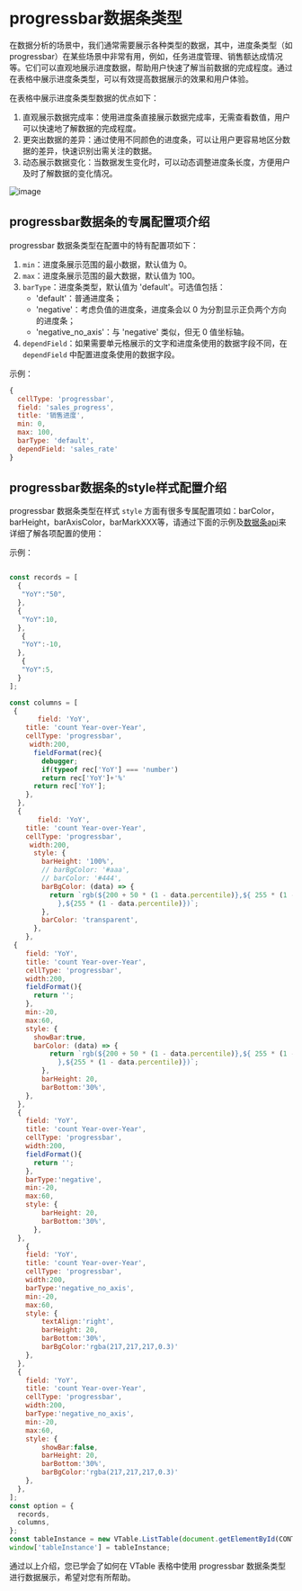 # progressbar数据条类型

在数据分析的场景中，我们通常需要展示各种类型的数据，其中，进度条类型（如 progressbar）在某些场景中非常有用，例如，任务进度管理、销售额达成情况等。它们可以直观地展示进度数据，帮助用户快速了解当前数据的完成程度。通过在表格中展示进度条类型，可以有效提高数据展示的效果和用户体验。

在表格中展示进度条类型数据的优点如下：

1. 直观展示数据完成率：使用进度条直接展示数据完成率，无需查看数值，用户可以快速地了解数据的完成程度。
2. 更突出数据的差异：通过使用不同颜色的进度条，可以让用户更容易地区分数据的差异，快速识别出需关注的数据。
3. 动态展示数据变化：当数据发生变化时，可以动态调整进度条长度，方便用户及时了解数据的变化情况。

![image](https://lf9-dp-fe-cms-tos.byteorg.com/obj/bit-cloud/a222eb3ecfe32db85220dda02.png)

## progressbar数据条的专属配置项介绍

progressbar 数据条类型在配置中的特有配置项如下：

1. `min`：进度条展示范围的最小数据，默认值为 0。
2. `max`：进度条展示范围的最大数据，默认值为 100。
3. `barType`：进度条类型，默认值为 'default'。可选值包括：
    - 'default'：普通进度条；
    - 'negative'：考虑负值的进度条，进度条会以 0 为分割显示正负两个方向的进度条；
    - 'negative_no_axis'：与 'negative' 类似，但无 0 值坐标轴。
4. `dependField`：如果需要单元格展示的文字和进度条使用的数据字段不同，在 `dependField` 中配置进度条使用的数据字段。

示例：
```javascript
{
  cellType: 'progressbar',
  field: 'sales_progress',
  title: '销售进度',
  min: 0,
  max: 100,
  barType: 'default',
  dependField: 'sales_rate'
}
```

## progressbar数据条的style样式配置介绍

progressbar 数据条类型在样式 `style` 方面有很多专属配置项如：barColor，barHeight，barAxisColor，barMarkXXX等，请通过下面的示例及[数据条api](/options/ListTable-columns-progressbar)来详细了解各项配置的使用：

示例：
```javascript livedemo template=vtable

const records = [
  {
   "YoY":"50",
  },
  {
   "YoY":10,
  },
   {
   "YoY":-10,
  },
   {
   "YoY":5,
  }
];

const columns = [
 {
       field: 'YoY',
    title: 'count Year-over-Year',
    cellType: 'progressbar',
     width:200,
      fieldFormat(rec){
        debugger;
        if(typeof rec['YoY'] === 'number')
        return rec['YoY']+'%'
      return rec['YoY'];
    },
  },
  {
       field: 'YoY',
    title: 'count Year-over-Year',
    cellType: 'progressbar',
     width:200,
      style: {
        barHeight: '100%',
        // barBgColor: '#aaa',
        // barColor: '#444',
        barBgColor: (data) => {
          return `rgb(${200 + 50 * (1 - data.percentile)},${ 255 * (1 - data.percentile)
            },${255 * (1 - data.percentile)})`;
        },
        barColor: 'transparent',
      },
    },
 {
    field: 'YoY',
    title: 'count Year-over-Year',
    cellType: 'progressbar',
    width:200,
    fieldFormat(){
      return '';
    },
    min:-20,
    max:60,
    style: {
      showBar:true,
      barColor: (data) => {
          return `rgb(${200 + 50 * (1 - data.percentile)},${ 255 * (1 - data.percentile)
            },${255 * (1 - data.percentile)})`;
        },
        barHeight: 20,
        barBottom:'30%',
    },
  },
  {
    field: 'YoY',
    title: 'count Year-over-Year',
    cellType: 'progressbar',
    width:200,
    fieldFormat(){
      return '';
    },
    barType:'negative',
    min:-20,
    max:60,
    style: {
        barHeight: 20,
        barBottom:'30%',
      },
  },
    {
    field: 'YoY',
    title: 'count Year-over-Year',
    cellType: 'progressbar',
    width:200,
    barType:'negative_no_axis',
    min:-20,
    max:60,
    style: {
        textAlign:'right',
        barHeight: 20,
        barBottom:'30%',
        barBgColor:'rgba(217,217,217,0.3)'
    },
  },
  {
    field: 'YoY',
    title: 'count Year-over-Year',
    cellType: 'progressbar',
    width:200,
    barType:'negative_no_axis',
    min:-20,
    max:60,
    style: {
        showBar:false,
        barHeight: 20,
        barBottom:'30%',
        barBgColor:'rgba(217,217,217,0.3)'
    },
  },
];
const option = {
  records,
  columns,
};
const tableInstance = new VTable.ListTable(document.getElementById(CONTAINER_ID), option);
window['tableInstance'] = tableInstance;
```

通过以上介绍，您已学会了如何在 VTable 表格中使用 progressbar 数据条类型进行数据展示，希望对您有所帮助。